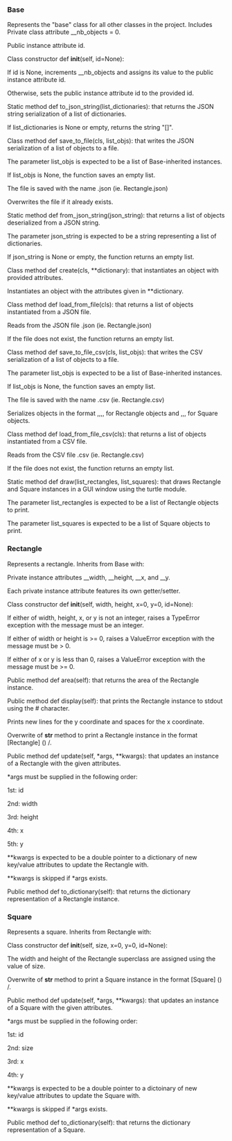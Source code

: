 ### Base

Represents the "base" class for all other classes in the project. Includes
Private class attribute __nb_objects = 0.

Public instance attribute id.

Class constructor def __init__(self, id=None):

If id is None, increments __nb_objects and assigns its value to the public instance attribute id.

Otherwise, sets the public instance attribute id to the provided id.

Static method def to_json_string(list_dictionaries): that returns the JSON string serialization of a list of dictionaries.

If list_dictionaries is None or empty, returns the string "[]".

Class method def save_to_file(cls, list_objs): that writes the JSON serialization of a list of objects to a file.

The parameter list_objs is expected to be a list of Base-inherited instances.

If list_objs is None, the function saves an empty list.

The file is saved with the name <cls name>.json (ie. Rectangle.json)

Overwrites the file if it already exists.

Static method def from_json_string(json_string): that returns a list of objects deserialized from a JSON string.

The parameter json_string is expected to be a string representing a list of dictionaries.

If json_string is None or empty, the function returns an empty list.

Class method def create(cls, **dictionary): that instantiates an object with provided attributes.

Instantiates an object with the attributes given in **dictionary.

Class method def load_from_file(cls): that returns a list of objects instantiated from a JSON file.

Reads from the JSON file <cls name>.json (ie. Rectangle.json)

If the file does not exist, the function returns an empty list.

Class method def save_to_file_csv(cls, list_objs): that writes the CSV serialization of a list of objects to a file.

The parameter list_objs is expected to be a list of Base-inherited instances.

If list_objs is None, the function saves an empty list.

The file is saved with the name <cls name>.csv (ie. Rectangle.csv)

Serializes objects in the format <id>,<width>,<height>,<x>,<y> for Rectangle objects and <id>,<size>,<x>,<y> for Square objects.

Class method def load_from_file_csv(cls): that returns a list of objects instantiated from a CSV file.

Reads from the CSV file <cls name>.csv (ie. Rectangle.csv)

If the file does not exist, the function returns an empty list.

Static method def draw(list_rectangles, list_squares): that draws Rectangle and Square instances in a GUI window using the turtle module.

The parameter list_rectangles is expected to be a list of Rectangle objects to print.

The parameter list_squares is expected to be a list of Square objects to print.



### Rectangle

Represents a rectangle. Inherits from Base with:


Private instance attributes __width, __height, __x, and __y.

Each private instance attribute features its own getter/setter.

Class constructor def __init__(self, width, height, x=0, y=0, id=None):

If either of width, height, x, or y is not an integer, raises a TypeError exception with the message <attribute> must be an integer.

If either of width or height is >= 0, raises a ValueError exception with the message <attribute> must be > 0.

If either of x or y is less than 0, raises a ValueError exception with the message <attribute> must be >= 0.

Public method def area(self): that returns the area of the Rectangle instance.

Public method def display(self): that prints the Rectangle instance to stdout using the # character.

Prints new lines for the y coordinate and spaces for the x coordinate.

Overwrite of __str__ method to print a Rectangle instance in the format [Rectangle] (<id>) <x>/<y>.

Public method def update(self, *args, **kwargs): that updates an instance of a Rectangle with the given attributes.

*args must be supplied in the following order:

1st: id

2nd: width

3rd: height

4th: x

5th: y

**kwargs is expected to be a double pointer to a dictionary of new key/value attributes to update the Rectangle with.

**kwargs is skipped if *args exists.

Public method def to_dictionary(self): that returns the dictionary representation of a Rectangle instance.



### Square

Represents a square. Inherits from Rectangle with:

Class constructor def __init__(self, size, x=0, y=0, id=None):

The width and height of the Rectangle superclass are assigned using the value of size.

Overwrite of __str__ method to print a Square instance in the format [Square] (<id>) <x>/<y>.

Public method def update(self, *args, **kwargs): that updates an instance of a Square with the given attributes.

*args must be supplied in the following order:

1st: id

2nd: size

3rd: x

4th: y

**kwargs is expected to be a double pointer to a dictoinary of new key/value attributes to update the Square with.

**kwargs is skipped if *args exists.

Public method def to_dictionary(self): that returns the dictionary representation of a Square.

